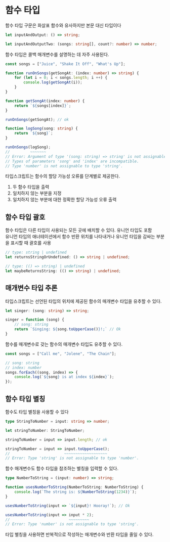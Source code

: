 # 함수 타입

함수 타입 구문은 화살표 함수와 유사하지만 본문 대신 타입이다

```typescript
let inputAndOutput: () => string;

let inputAndOutputTwo: (songs: string[], count?: number) => number;
```

함수 타입은 콜백 매개변수를 설명하는 데 자주 사용된다.
```typescript
const songs = ["Juice", "Shake It Off", "What's Up"];

function runOnSongs(getSongAt: (index: number) => string) {
    for (let i = 0; i < songs.length; i ++) {
        console.log(getSongAt(i));
    }
}

function getSongAt(index: number) {
    return `${songs[index]}`;
}

runOnSongs(getSongAt); // ok

function logSong(song: string) {
    return `${song}`;
}

runOnSongs(logSong);
//         ~~~~~~~
// Error: Argument of type '(song: string) => string' is not assignable to parameter of type '(index: number) => string'.
// Types of parameters 'song' and 'index' are incompatible.
// Type 'number' is not assignable to type 'string'.
```

타입스크립트는 함수의 할당 가능성 오류를 단계별로 제공한다.
1. 두 함수 타입을 출력
2. 일치하지 않는 부분을 지정
3. 일치하지 않는 부분에 대한 정확한 할당 가능성 오류 출력

## 함수 타입 괄호
함수 타입은 다른 타입이 사용되는 모든 곳에 배치할 수 있다. 유니언 타입도 포함  
유니언 타입의 애너테이션에서 함수 반환 위치를 나타내거나 유니언 타입을 감싸는 부분을 표시할 때 괄호를 사용
```typescript
// type: string | undefined
let returnsStringOrUndefined: () => string | undefined;

// type: (() => string) | undefined
let maybeReturnsString: (() => string) | undefined;
```

## 매개변수 타입 추론
타입스크립트는 선언된 타입의 위치에 제공된 함수의 매개변수 타입을 유추할 수 있다.  
```typescript
let singer: (song: string) => string;

singer = function (song) {
    // song: string
    return `Singing: ${song.toUpperCase()}!;` // Ok
}
```

함수를 매개변수로 갖는 함수의 매개변수 타입도 유추할 수 있다.
```typescript
const songs = ["Call me", "Jolene", "The Chain"];

// song: string
// index: number
songs.forEach((song, index) => {
    console.log(`${song} is at index ${index}`);
});
```

## 함수 타입 별칭
함수도 타입 별칭을 사용할 수 있다
```typescript
type StringToNumber = input: string => number;

let stringToNumber: StringToNumber;

stringToNumber = input => input.length; // ok

stringToNumber = input => input.toUpperCase();
//                        ~~~~~~~~~~~~~~~~~~~
// Error: Type 'string' is not assignable to type 'number'.
```

함수 매개변수도 함수 타입을 참조하는 별칭을 입력할 수 있다.
```typescript
type NumberToString = (input: number) => string;

function usesNumberToString(NumberToString: NumberToString) {
    console.log(`The string is: ${NumberToString(1234)}`);
}

usesNumberToString(input => `${input}! Hooray!`); // Ok

usesNumberToString(input => input * 2);
//                          ~~~~~~~~~
// Error: Type 'number' is not assignable to type 'string'.
```

타입 별칭을 사용하면 반복적으로 작성하는 매개변수와 반환 타입을 줄일 수 있다.